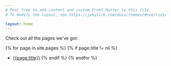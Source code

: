 ```yaml
---
# Feel free to add content and custom Front Matter to this file.
# To modify the layout, see https://jekyllrb.com/docs/themes/#overriding-theme-defaults

layout: home
---
```


Check out all the pages we've got:

{% for page in site.pages %}
{% if page.title != nil %}
- [{{page.title}}]({{site.baseurl}}{{page.url}})
{% endif %}
{% endfor %}
